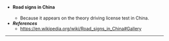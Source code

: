 - #### Road signs in China
    - Because it appears on the theory driving license test in China.
- ***References***
    - https://en.wikipedia.org/wiki/Road_signs_in_China#Gallery
- ---
